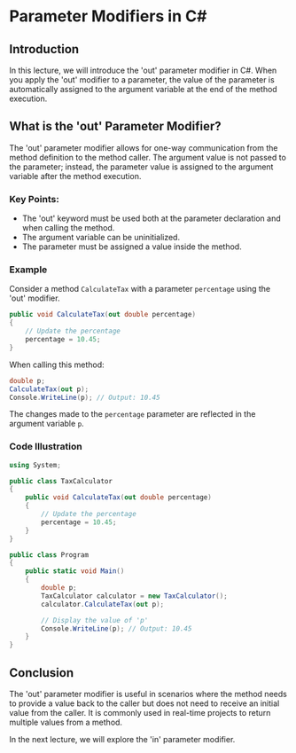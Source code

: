 
# Parameter Modifiers in C#

## Introduction
In this lecture, we will introduce the 'out' parameter modifier in C#. When you apply the 'out' modifier to a parameter, the value of the parameter is automatically assigned to the argument variable at the end of the method execution.

## What is the 'out' Parameter Modifier?
The 'out' parameter modifier allows for one-way communication from the method definition to the method caller. The argument value is not passed to the parameter; instead, the parameter value is assigned to the argument variable after the method execution.

### Key Points:
- The 'out' keyword must be used both at the parameter declaration and when calling the method.
- The argument variable can be uninitialized.
- The parameter must be assigned a value inside the method.

### Example
Consider a method `CalculateTax` with a parameter `percentage` using the 'out' modifier.

```csharp
public void CalculateTax(out double percentage)
{
    // Update the percentage
    percentage = 10.45;
}
```

When calling this method:

```csharp
double p;
CalculateTax(out p);
Console.WriteLine(p); // Output: 10.45
```

The changes made to the `percentage` parameter are reflected in the argument variable `p`.

### Code Illustration
```csharp
using System;

public class TaxCalculator
{
    public void CalculateTax(out double percentage)
    {
        // Update the percentage
        percentage = 10.45;
    }
}

public class Program
{
    public static void Main()
    {
        double p;
        TaxCalculator calculator = new TaxCalculator();
        calculator.CalculateTax(out p);

        // Display the value of 'p'
        Console.WriteLine(p); // Output: 10.45
    }
}
```

## Conclusion
The 'out' parameter modifier is useful in scenarios where the method needs to provide a value back to the caller but does not need to receive an initial value from the caller. It is commonly used in real-time projects to return multiple values from a method.

In the next lecture, we will explore the 'in' parameter modifier.
